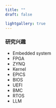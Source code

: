 ```yaml
---
title: ""
draft: false

lightgallery: true
---
```


### 研究兴趣
- Embedded system
- FPGA
- ZYNQ
- Kernel 
- EPICS
- BIOS
- UEFI
- BMC
- RTOS
- LLM

